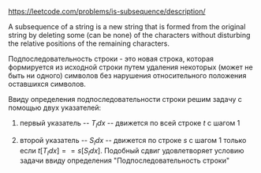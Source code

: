 https://leetcode.com/problems/is-subsequence/description/

A subsequence of a string is a new string that is formed from the original string by deleting some (can be none) of the characters without disturbing the relative positions of the remaining characters. 

Подпоследовательность строки - это новая строка, которая формируется из исходной строки путем удаления некоторых (может не быть ни одного) символов без нарушения относительного положения оставшихся символов.

Ввиду определения подпоследовательности строки решим задачу с помощью двух указателей: 

1. первый указатель -- $T_Idx$ -- движется по всей строке $t$ с шагом 1

2. второй указатель -- $S_Idx$ -- движется по строке $s$ с шагом 1 только если $t[T_Idx] == s[S_Idx]$.
Подобный сдвиг удовлетворяет условию задачи ввиду определения "Подпоследовательность строки" 

